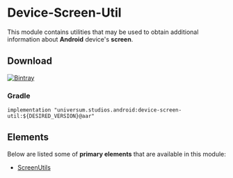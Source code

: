 Device-Screen-Util
===============

This module contains utilities that may be used to obtain additional information about **Android** 
device's **screen**.

## Download ##
[![Bintray](https://api.bintray.com/packages/universum-studios/android/universum.studios.android%3Adevice/images/download.svg)](https://bintray.com/universum-studios/android/universum.studios.android%3Adevice/_latestVersion)

### Gradle ###

    implementation "universum.studios.android:device-screen-util:${DESIRED_VERSION}@aar"

## Elements ##

Below are listed some of **primary elements** that are available in this module:

- [ScreenUtils](https://github.com/universum-studios/android_device/tree/master/library-screen-util/src/main/java/universum/studios/android/device/screen/ScreenUtils.java)
